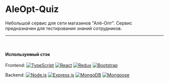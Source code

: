 # AleOpt-Quiz

Небольшой сервис для сети магазинов "Алё-Опт".
Сервис предназначен для тестирования знаний сотрудников.

----
<br>

#### Используемый стэк
Frontend:
[![TypeScript](https://img.shields.io/badge/Typescript-294E80.svg?style=flat&logo=typescript&logoColor=white)](https://www.typescriptlang.org/)
[![React](https://img.shields.io/badge/React-61DAFB?logo=react&logoColor=000&style=flat&)](https://react.dev/)
[![Redux](https://img.shields.io/badge/Redux-764ABC?logo=redux&logoColor=fff&style=flat&logoColor=white)](https://redux.js.org/)
[![Bootstrap](https://img.shields.io/badge/Bootstrap-712CF9?style=flat&logo=bootstrap&logoColor=white)](https://getbootstrap.com)

Backend:
[![Node.js](https://img.shields.io/badge/node.js-6DA55F?style=flat&logo=node.js&logoColor=white)](https://nodejs.org/)
[![Express js](https://img.shields.io/badge/Express.js-000099?style=flat&logo=express&logoColor=white)](https://expressjs.com/)
[![MongoDB](https://img.shields.io/badge/MongoDB-4EA94B?style=flat&logo=mongodb&logoColor=white)](https://www.mongodb.com/)
[![Mongoose](https://img.shields.io/badge/Mongoose-880000?style=flat&logo=mongoose&logoColor=FFF)](https://mongoosejs.com/)
